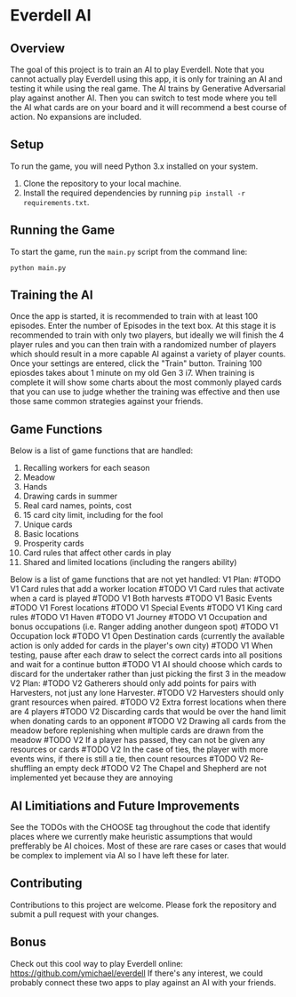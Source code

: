Everdell AI
============

Overview
--------
The goal of this project is to train an AI to play Everdell. Note that you cannot actually play Everdell using this app, it is only for training an AI and testing it while using the real game. The AI trains by Generative Adversarial play against another AI. Then you can switch to test mode where you tell the AI what cards are on your board and it will recommend a best course of action. No expansions are included.

Setup
-----
To run the game, you will need Python 3.x installed on your system.

1. Clone the repository to your local machine.
2. Install the required dependencies by running `pip install -r requirements.txt`.

Running the Game
----------------
To start the game, run the `main.py` script from the command line:

```
python main.py
```

Training the AI
---------------
Once the app is started, it is recommended to train with at least 100 episodes.
Enter the number of Episodes in the text box.
At this stage it is recommended to train with only two players, but ideally we will finish the 4 player rules and you can then train with a randomized number of players which should result in a more capable AI against a variety of player counts.
Once your settings are entered, click the "Train" button.
Training 100 epiosdes takes about 1 minute on my old Gen 3 i7.
When training is complete it will show some charts about the most commonly played cards that you can use to judge whether the training was effective and then use those same common strategies against your friends. 

Game Functions
---------------
Below is a list of game functions that are handled:

1. Recalling workers for each season
2. Meadow
3. Hands
4. Drawing cards in summer
5. Real card names, points, cost
6. 15 card city limit, including for the fool
7. Unique cards
8. Basic locations
9. Prosperity cards
10. Card rules that affect other cards in play
11. Shared and limited locations (including the rangers ability)

Below is a list of game functions that are not yet handled:
V1 Plan:
#TODO V1 Card rules that add a worker location
#TODO V1 Card rules that activate when a card is played
#TODO V1 Both harvests
#TODO V1 Basic Events
#TODO V1 Forest locations
#TODO V1 Special Events
#TODO V1 King card rules
#TODO V1 Haven
#TODO V1 Journey
#TODO V1 Occupation and bonus occupations (i.e. Ranger adding another dungeon spot)
#TODO V1 Occupation lock
#TODO V1 Open Destination cards (currently the available action is only added for cards in the player's own city)
#TODO V1 When testing, pause after each draw to select the correct cards into all positions and wait for a continue button
#TODO V1 AI should choose which cards to discard for the undertaker rather than just picking the first 3 in the meadow
V2 Plan:
#TODO V2 Gatherers should only add points for pairs with Harvesters, not just any lone Harvester.
#TODO V2 Harvesters should only grant resources when paired.
#TODO V2 Extra forrest locations when there are 4 players
#TODO V2 Discarding cards that would be over the hand limit when donating cards to an opponent
#TODO V2 Drawing all cards from the meadow before replenishing when multiple cards are drawn from the meadow
#TODO V2 If a player has passed, they can not be given any resources or cards
#TODO V2 In the case of ties, the player with more events wins, if there is still a tie, then count resources
#TODO V2 Re-shuffling an empty deck
#TODO V2 The Chapel and Shepherd are not implemented yet because they are annoying

AI Limitiations and Future Improvements
---------------
See the TODOs with the CHOOSE tag throughout the code that identify places where we currently make heuristic assumptions that would prefferably be AI choices. Most of these are rare cases or cases that would be complex to implement via AI so I have left these for later.

Contributing
------------
Contributions to this project are welcome. Please fork the repository and submit a pull request with your changes.

Bonus
------------
Check out this cool way to play Everdell online: https://github.com/ymichael/everdell
If there's any interest, we could probably connect these two apps to play against an AI with your friends. 
